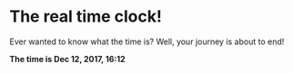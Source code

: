 # The real time clock!

Ever wanted to know what the time is? Well, your journey is about to end!

**The time is Dec 12, 2017, 16:12**
